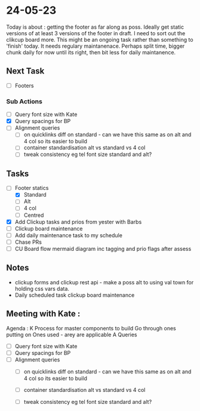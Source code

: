 # 24-05-23

Today is about : getting the footer as far along as poss. Ideally get static versions of at least 3 versions of the footer in draft.
I need to sort out the clikcup board more. This might be an ongoing task rather than something to 'finish' today. It needs regulary maintanenace. Perhaps split time, bigger chunk daily for now until its right, then bit less for daily maintanence.

## Next Task
- [ ] Footers

### Sub Actions
- [ ] Query font size with Kate
- [x] Query spacings for BP
- [ ] Alignment queries
  - [ ] on quicklinks diff on standard - can we have this same as on alt and 4 col so its easier to build
  - [ ] container standardisation alt vs standard vs 4 col
  - [ ] tweak consistency eg tel font size standard and alt?

## Tasks
- [ ] Footer statics
  - [x] Standard
  - [ ] Alt
  - [ ] 4 col
  - [ ] Centred

- [x] Add Clickup tasks and prios from yester with Barbs
- [ ] Clickup board maintenance
- [ ] Add daily maintenance task to my schedule
- [ ] Chase PRs
- [ ] CU Board flow mermaid diagram inc tagging and prio flags after assess

## Notes
- clickup forms and clickup rest api - make a poss alt to using val town for holding css vars data.
- Daily scheduled task clickup board maintenance


## Meeting with Kate :

Agenda :
K Process for master components to build
Go through ones putting on
Ones used - arey are applicable
A Queries

- [ ] Query font size with Kate
- [ ] Query spacings for BP
- [ ] Alignment queries
  - [ ] on quicklinks diff on standard - can we have this same as on alt and 4 col so its easier to build
  - [ ] container standardisation alt vs standard vs 4 col
  - [ ] tweak consistency eg tel font size standard and alt?

